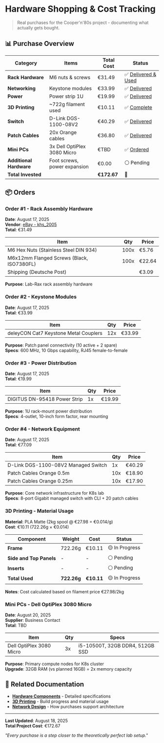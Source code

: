 # Hardware Shopping & Cost Tracking

> Real purchases for the Cooper'n'80s project - documenting what actually gets bought.

## 📊 Purchase Overview

| Category | Items | Total Cost | Status |
|----------|-------|------------|--------|
| **Rack Hardware** | M6 nuts & screws | €31.49 | ✅ [Delivered & Used](#order-1) |
| **Networking** | Keystone modules | €33.99 | ✅ [Delivered](#order-2) |
| **Power** | Power strip 1U | €19.99 | ✅ [Delivered](#order-3) |
| **3D Printing** | ~722g filament used | €10.11 | ✅ [Complete](#3d-printing) |
| **Switch** | D-Link DGS-1100-08V2 | €40.29 | ✅ [Delivered](#order-4) |
| **Patch Cables** | 20x Orange cables | €36.80 | ✅ [Delivered](#order-4) |
| **Mini PCs** | 3x Dell OptiPlex 3080 Micro | €TBD | ✅ [Ordered](#mini-pcs) |
| **Additional Hardware** | Foot screws, power expansion | €0.00 | ⚪ Pending |
| **Total Invested** | | **€172.67** | 🚀 |

## 📦 Orders

### Order #1 - Rack Assembly Hardware
**Date**: August 17, 2025  
**Vendor**: [eBay - khs_2005](https://www.ebay.de/str/khs2005)  
**Total**: €31.49  

| Item | Qty | Price |
|------|-----|-------|
| M6 Hex Nuts (Stainless Steel DIN 934) | 100x | €5.76 |
| M6x12mm Flanged Screws (Black, ISO7380FL) | 100x | €22.64 |
| Shipping (Deutsche Post) | | €3.09 |

**Purpose**: Lab-Rax rack assembly hardware

### Order #2 - Keystone Modules
**Date**: August 17, 2025  
**Total**: €33.99  

| Item | Qty | Price |
|------|-----|-------|
| deleyCON Cat7 Keystone Metal Couplers | 12x | €33.99 |

**Purpose**: Patch panel connectivity (10 active + 2 spare)  
**Specs**: 600 MHz, 10 Gbps capability, RJ45 female-to-female

### Order #3 - Power Distribution
**Date**: August 17, 2025  
**Total**: €19.99  

| Item | Qty | Price |
|------|-----|-------|
| DIGITUS DN-95418 Power Strip | 1x | €19.99 |

**Purpose**: 1U rack-mount power distribution  
**Specs**: 4-outlet, 10-inch form factor, rear mounting

### Order #4 - Network Equipment
**Date**: August 17, 2025  
**Total**: €77.09  

| Item | Qty | Price |
|------|-----|-------|
| D-Link DGS-1100-08V2 Managed Switch | 1x | €40.29 |
| Patch Cables Orange 0.5m | 10x | €18.90 |
| Patch Cables Orange 0.25m | 10x | €17.90 |

**Purpose**: Core network infrastructure for K8s lab  
**Specs**: 8-port Gigabit managed switch with CLI + 20 patch cables

### 3D Printing - Material Usage

**Material**: PLA Matte (2kg spool @ €27.98 = €0.014/g)  
**Cost**: €10.11 (722.26g × €0.014)

| Component | Weight | Cost | Status |
|-----------|--------|------|--------|
| **Frame** | 722.26g | €10.11 | 🟡 In Progress |
| **Side and Top Panels** | - | - | ⚪ Pending |
| **Inserts** | - | - | ⚪ Pending |
| **Total Used** | **722.26g** | **€10.11** | 🟡 In Progress |

**Notes**: Cost calculated based on filament price €27.98/2kg

### Mini PCs - Dell OptiPlex 3080 Micro
**Date**: August 20, 2025  
**Supplier**: Business Contact  
**Total**: TBD  

| Item | Qty | Specs |
|------|-----|-------|
| Dell OptiPlex 3080 Micro | 3x | i5-10500T, 32GB DDR4, 512GB SSD |

**Purpose**: Primary compute nodes for K8s cluster  
**Upgrade**: 32GB RAM (vs planned 16GB) = 2x memory capacity


## 🔗 Related Documentation

- **[Hardware Components](components/)** - Detailed specifications
- **[3D Printing](assembly/3d-printing.md)** - Build progress and material usage
- **[Network Design](../02-design/network-topology.md)** - How purchases support architecture

---

**Last Updated**: August 18, 2025  
**Total Project Cost**: €172.67

*"Every purchase is a step closer to the theoretically perfect lab setup."*